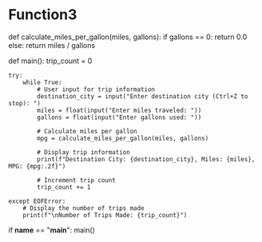 # Function3
def calculate_miles_per_gallon(miles, gallons):
    if gallons == 0:
        return 0.0
    else:
        return miles / gallons

def main():
    trip_count = 0

    try:
        while True:
            # User input for trip information
            destination_city = input("Enter destination city (Ctrl+Z to stop): ")
            miles = float(input("Enter miles traveled: "))
            gallons = float(input("Enter gallons used: "))

            # Calculate miles per gallon
            mpg = calculate_miles_per_gallon(miles, gallons)

            # Display trip information
            print(f"Destination City: {destination_city}, Miles: {miles}, MPG: {mpg:.2f}")

            # Increment trip count
            trip_count += 1

    except EOFError:
        # Display the number of trips made
        print(f"\nNumber of Trips Made: {trip_count}")

if __name__ == "__main__":
    main()
